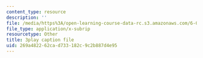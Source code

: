 ```yaml
---
content_type: resource
description: ''
file: /media/https%3A/open-learning-course-data-rc.s3.amazonaws.com/6-046j-introduction-to-algorithms-sma-5503-fall-2005/269a482262cad733182c9c2b887d4e95_mR_RUjsJnV8.srt
file_type: application/x-subrip
resourcetype: Other
title: 3play caption file
uid: 269a4822-62ca-d733-182c-9c2b887d4e95
---
```

